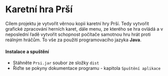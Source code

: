 # Karetní hra Prší
Cílem projektu je vytvořit věrnou kopii karetní hry Prší. Tedy vytvořit grafické zpracování herních karet, dále menu, ze kterého se hra ovládá a v neposlední řadě vytvořit schopnost počítače samotnou hru hrát proti reálným hráčům. To vše za použití programovacího jazyka **Java**. 

#### Instalace a spuštění
+ Stáhněte `Prsi.jar` soubor ze složky `dist`
+ Řiďte se pokyny dokumentace programu - kapitola `Spuštění aplikace`
